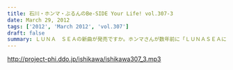 ```yaml
---
title: 石川・ホンマ・ぶるんのBe-SIDE Your Life! vol.307-3
date: March 29, 2012
tags: ['2012', 'March 2012', 'vol.307']
draft: false
summary: ＬＵＮＡ　ＳＥＡの新曲が発売ですか。ホンマさんが数年前に「ＬＵＮＡＳＥＡに１００万ぶっこむ。」とお話していましたが、メキシコくんだりまでの釣りにウン十万を注ぎ込んだ身としては、理解できるっちゃできるなぁ。ＮＡＭＡＥ
---
```


http://project-phi.ddo.jp/ishikawa/ishikawa307_3.mp3
